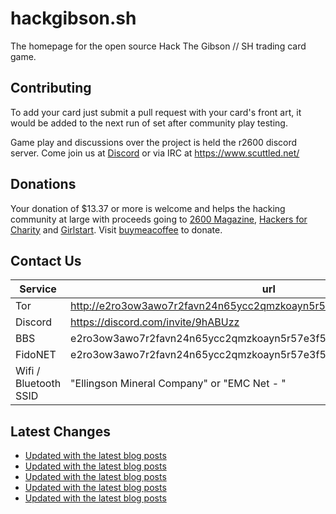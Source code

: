 # hackgibson.sh
The homepage for the open source Hack The Gibson // SH trading card game.


## Contributing

To add your card just submit a pull request with your card's front art, it would be added to the next run of set after community play testing.

Game play and discussions over the project is held the r2600 discord server. Come join us at [Discord](https://discord.com/invite/9hABUzz) or via IRC at https://www.scuttled.net/


## Donations

Your donation of $13.37 or more is welcome and helps the hacking community at large with proceeds going to [2600 Magazine](https://2600.com/), [Hackers for Charity](https://hackersforcharity.org) and [Girlstart](https://girlstart.org).  Visit [buymeacoffee](https://www.buymeacoffee.com/hackgibson.sh) to donate.


## Contact Us

Service | url
-|-
Tor | http://e2ro3ow3awo7r2favn24n65ycc2qmzkoayn5r57e3f56nvjwdcgg32ad.onion
Discord | https://discord.com/invite/9hABUzz
BBS | e2ro3ow3awo7r2favn24n65ycc2qmzkoayn5r57e3f56nvjwdcgg32ad.onion:23
FidoNET | e2ro3ow3awo7r2favn24n65ycc2qmzkoayn5r57e3f56nvjwdcgg32ad.onion:24554
Wifi / Bluetooth SSID | "Ellingson Mineral Company" or "EMC Net - <fidonet address>"

## Latest Changes
<!-- BLOG-POST-LIST:START -->
- [Updated with the latest blog posts](https://github.com/DFW2600/hackgibson.sh/commit/3668a9515e64aeabbee03e7d9651f5a2229baf4a)
- [Updated with the latest blog posts](https://github.com/DFW2600/hackgibson.sh/commit/d4d95690b7495cb27947b3c0d21bb79e815a066f)
- [Updated with the latest blog posts](https://github.com/DFW2600/hackgibson.sh/commit/7837d27e66aabc449f7da2108225c335fd8eb9df)
- [Updated with the latest blog posts](https://github.com/DFW2600/hackgibson.sh/commit/d8e296e9dd3ed0015dff2a8574d6caffc251d7af)
- [Updated with the latest blog posts](https://github.com/DFW2600/hackgibson.sh/commit/2d6c9396832cc038583a48814331d4470d07c145)
<!-- BLOG-POST-LIST:END -->
